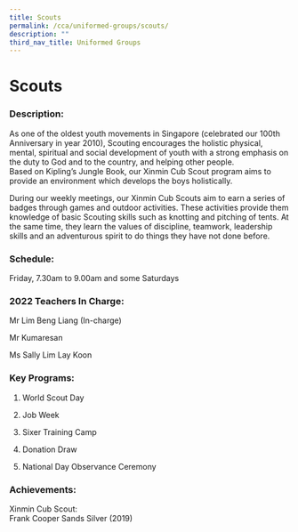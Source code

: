 ```yaml
---
title: Scouts
permalink: /cca/uniformed-groups/scouts/
description: ""
third_nav_title: Uniformed Groups
---
```

# **Scouts**

### Description:

As one of the oldest youth movements in Singapore (celebrated our 100th Anniversary in year 2010), Scouting encourages the holistic physical, mental, spiritual and social development of youth with a strong emphasis on the duty to God and to the country, and helping other people.  
Based on Kipling’s Jungle Book, our Xinmin Cub Scout program aims to provide an environment which develops the boys holistically.

During our weekly meetings, our Xinmin Cub Scouts aim to earn a series of badges through games and outdoor activities. These activities provide them knowledge of basic Scouting skills such as knotting and pitching of tents. At the same time, they learn the values of discipline, teamwork, leadership skills and an adventurous spirit to do things they have not done before.

### Schedule:

Friday, 7.30am to 9.00am and some Saturdays

### 2022 Teachers In Charge:

Mr Lim Beng Liang (In-charge)

Mr Kumaresan

Ms Sally Lim Lay Koon

### Key Programs:

1) World Scout Day

2) Job Week

3) Sixer Training Camp

4) Donation Draw

5) National Day Observance Ceremony

### Achievements:

Xinmin Cub Scout:     
Frank Cooper Sands Silver (2019)